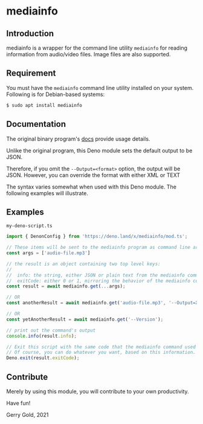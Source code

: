 # mediainfo

## Introduction

mediainfo is a wrapper for the command line utility `mediainfo` for reading information from audio/video files. Image files are also supported.

## Requirement

You must have the `mediainfo` command line utility installed on your system. Following is for Debian-based systems:

```bash
$ sudo apt install mediainfo
```

## Documentation

The original binary program's [docs](https://manpages.ubuntu.com/manpages/focal/man1/mediainfo.1.html) provide usage details.

Unlike the original program, this Deno module sets the default output to be JSON.

Therefore, if you omit the `--Output=<format>` option, the output will be JSON. However, you can override the format with either XML or TEXT

The syntax varies somewhat when used with this Deno module. The following examples will illustrate.

## Examples

`my-deno-script.ts`
```javascript
import { DenonConfig } from 'https://deno.land/x/mediainfo/mod.ts';

// These items will be sent to the mediainfo program as command line arguments.
const args = ['audio-file.mp3']

// the result is an object containing two top level keys:
//
//  info: the string, either JSON or plain text from the mediainfo command
//  exitCode: either 0 or 1, mirroring the behavior of the mediainfo command
const result = await mediainfo.get(...args);

// OR
const anotherResult = await mediainfo.get('audio-file.mp3', '--Output=XML');

// OR
const yetAnotherResult = await mediainfo.get('--Version');

// print out the command's output
console.info(result.info);

// Exit this script with the same code that the mediainfo command used to exit.
// Of course, you can do whatever you want, based on this information.
Deno.exit(result.exitCode);
```

## Contribute

Merely by using this module, you will contribute to your own productivity.

Have fun!

Gerry Gold, 2021
